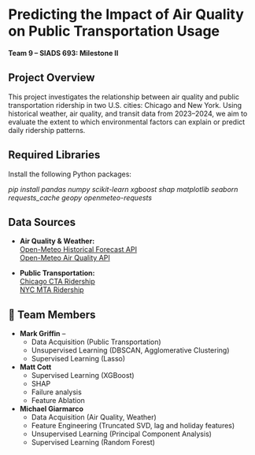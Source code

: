 # Predicting the Impact of Air Quality on Public Transportation Usage

**Team 9 – SIADS 693: Milestone II**  

## Project Overview

This project investigates the relationship between air quality and public transportation ridership in two U.S. cities: Chicago and New York. Using historical weather, air quality, and transit data from 2023–2024, we aim to evaluate the extent to which environmental factors can explain or predict daily ridership patterns.

## Required Libraries

Install the following Python packages:

*pip install pandas numpy scikit-learn xgboost shap matplotlib seaborn requests_cache geopy openmeteo-requests*

##  Data Sources

- **Air Quality & Weather:**  
  [Open-Meteo Historical Forecast API](https://historical-forecast-api.open-meteo.com)  
  [Open-Meteo Air Quality API](https://air-quality-api.open-meteo.com)

- **Public Transportation:**  
  [Chicago CTA Ridership](https://data.cityofchicago.org)  
  [NYC MTA Ridership](https://data.ny.gov)

## 👥 Team Members
- **Mark Griffin** – 
  - Data Acquisition (Public Transportation)
  - Unsupervised Learning (DBSCAN, Agglomerative Clustering)
  - Supervised Learning (Lasso)
- **Matt Cott** 
  - Supervised Learning (XGBoost)
  - SHAP
  - Failure analysis  
  - Feature Ablation
- **Michael Giarmarco** 
  - Data Acquisition (Air Quality, Weather)
  - Feature Engineering (Truncated SVD, lag and holiday features)
  - Unsupervised Learning (Principal Component Analysis)
  - Supervised Learning (Random Forest)
  

